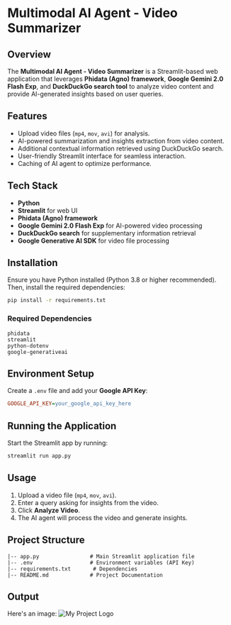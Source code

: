 # Multimodal AI Agent - Video Summarizer

## Overview

The **Multimodal AI Agent - Video Summarizer** is a Streamlit-based web application that leverages **Phidata (Agno) framework**, **Google Gemini 2.0 Flash Exp**, and **DuckDuckGo search tool** to analyze video content and provide AI-generated insights based on user queries.

## Features

- Upload video files (`mp4`, `mov`, `avi`) for analysis.
- AI-powered summarization and insights extraction from video content.
- Additional contextual information retrieved using DuckDuckGo search.
- User-friendly Streamlit interface for seamless interaction.
- Caching of AI agent to optimize performance.

## Tech Stack

- **Python**
- **Streamlit** for web UI
- **Phidata (Agno) framework**
- **Google Gemini 2.0 Flash Exp** for AI-powered video processing
- **DuckDuckGo search** for supplementary information retrieval
- **Google Generative AI SDK** for video file processing

## Installation

Ensure you have Python installed (Python 3.8 or higher recommended). Then, install the required dependencies:

```bash
pip install -r requirements.txt
```

### Required Dependencies

```
phidata
streamlit
python-dotenv
google-generativeai
```

## Environment Setup

Create a `.env` file and add your **Google API Key**:

```ini
GOOGLE_API_KEY=your_google_api_key_here
```

## Running the Application

Start the Streamlit app by running:

```bash
streamlit run app.py
```

## Usage

1. Upload a video file (`mp4`, `mov`, `avi`).
2. Enter a query asking for insights from the video.
3. Click **Analyze Video**.
4. The AI agent will process the video and generate insights.

## Project Structure

```
|-- app.py                # Main Streamlit application file
|-- .env                  # Environment variables (API Key)
|-- requirements.txt       # Dependencies
|-- README.md             # Project Documentation
```

## Output
Here's an image:
![My Project Logo]([C:s\HP\Desktop\User](https://github.com/t20071/Gen_Agentic_AI/blob/main/image.jpeg))


